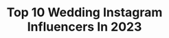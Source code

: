 ---
title: Top 10 Wedding Instagram Influencers In 2023
description: >-
  Find top wedding Instagram influencers in 2023. Most popular hashtags: #couplegoals #weddinginspiration #weddingdress.
platform: Instagram
hits: 18369
text_top: Analyze the most popular Instagram influencers on inBeat.
text_bottom: inBeat aggregates 18369 Instagram influencers like this for you to collaborate.
profiles:
  - username: "chelseastratso"
    fullname: >-
      Hawaii Photog + Business Coach
    bio: >-
      ♡Traveling photographer ☼ Colorful, fun photos for weddings/adventures ≫ Helping photogs stand out & market online JOIN THE GAME CHANGER ACADEMY ⤵
    location: "United States"
    followers: 5392
    engagement: 896
    commentsToLikes: 0.065731
    id: ckaorzzhrpj1z0i78leic56zf
    verified: false
    hashtags: "#wedding"
  - username: "planwithlaur"
    fullname: >-
      PlanWithLaur
    bio: >-
      📍NYC Bridal/Wedding & Lifestyle Creator 📸 Your Favorite Wedding & Event Content Creator ⬇️ Let’s Chat- planwithlaur@gmail.com
    location: "United States"
    followers: 12923
    engagement: 495
    commentsToLikes: 0.098905
    id: ckqg5v0tpnj8i0j23o2ymhu4y
    verified: false
    hashtags: "#eventcontentcreator, #erincondrenlifeplanner, #weddingcontent, #erincondren"
  - username: "yaonlylivvonce"
    fullname: >-
      Gionna Daddio
    bio: >-
      I wrestle once a week on live TV Once crashed a wedding Farm life @thewonderlandranch Sometimes soap maker @theshoplivemore Covered in bruises
    location: "United States"
    followers: 1998998
    engagement: 418
    commentsToLikes: 0.011563
    id: ck5hfh0m0xfnm0i11kngx83b2
    verified: true
    hashtags: "#motherlover, #jaketucker, #summerslam, #thecallistoprotocol"
  - username: "brigittefoysi"
    fullname: >-
      Brigitte Foysi Fotografie
    bio: >-
      🏆WEDDING AWARD GERMANY TRIPLE WINNER🥇 Married #weddingphotographercouple ✧epic photos for modern couples ✫Workshops | Mentoring | Maternity Pictures
    location: "Germany"
    followers: 60596
    engagement: 640
    commentsToLikes: 0.040742
    id: ck5hi6h56bw7f0i11qvwku25l
    verified: false
    hashtags: "#voguewedding, #loveandwildhearts, #francewedding, #weddingphotography"
  - username: "cassidy.maysonet"
    fullname: >-
      Cassidy Maysonet
    bio: >-
      •NYC• 🇩🇴🇵🇷 Engaged & planning a wedding!💍 👩🏻‍💻Cassidy@adonainyc.com SUBSCRIBE TO MY YOUTUBE
    location: "United States"
    followers: 19011
    engagement: 344
    commentsToLikes: 0.037324
    id: ck6tnp9abaaop0j71aejrq16i
    verified: false
    hashtags: "#holidayglam, #eyshadowtutorial, #easyeyeshadow, #holidayhairstyle"
  - username: "jbivphotography"
    fullname: >-
      John Branch IV Photography
    bio: >-
      Raleigh, NC Wedding Photographer YouTube Content Creator, Speaker, + Educator Official @fujifilmx_us X-Photographer
    location: "United States"
    followers: 33217
    engagement: 289
    commentsToLikes: 0.021582
    id: ck8t0m60dsj8d0j78rghndflv
    verified: false
    hashtags: "#photoediting, #lightroom, #aiphotoeditor, #photographybusiness"
  - username: "melendephotography"
    fullname: >-
      ⫸ Mel Ende Photography
    bio: >-
      Hippietraum im Reihenhaus WEDDING | FAMILY | MAGICAL&EPIC BOHOPORTRÄT ↞ based in #Cologne Germany ☾ @melendemygown @friendsandinspirationworkshop
    location: "Germany"
    followers: 17937
    engagement: 365
    commentsToLikes: 0.029456
    id: ck13antxzraqx0i19zanop3vw
    verified: false
    hashtags: "#mommytobe, #photobugcommunity, #bridalhair, #couplegoals"
  - username: "mirchi_rj_mit"
    fullname: >-
      Mirchi RJ Meet Mit
    bio: >-
      Mirchi RJ Meet નહીં, Mit Trivedi Radio Mirchi, Ahmedabad Whatsapp : 📞 9512 983 983 for 🎤 Wedding, Corporate Hosting, Promotions Mit Trivedi
    location: "India"
    followers: 453735
    engagement: 340
    commentsToLikes: 0.004555
    id: ck8t6tvieeo2u0j78fezmkors
    verified: false
    hashtags: "#gujju, #reels, #funnyvideos, #prank"
  - username: "optimeye"
    fullname: >-
      Optimeye
    bio: >-
      Wedding Storytellers| #optimeye Based in Switzerland 🇨🇭 For enquires and jobs, visit our website. Bern | Paris | Chennai
    location: "Switzerland"
    followers: 20866
    engagement: 208
    commentsToLikes: 0.023462
    id: ck5zii2iufqyl0i143stfgzj9
    verified: false
    hashtags: "#bride, #weddinginspiration, #tamilwedding, #tamilweddingphotographer"
  - username: "oriaazran_"
    fullname: >-
      Oria azran
    bio: >-
      Wedding & Evening Dress 📞 +972-542896567 Email:studiooriaazran@gmail.com// ORIA AZRAN @oriaazran_online
    location: "France"
    followers: 236073
    engagement: 188
    commentsToLikes: 0.012291
    id: ck0tzd1i6pvdw0i19x401uz78
    verified: false
    hashtags: "#oriaazranevningdresses, #oriaazraneveningdress, #oriaazranbridal"
---
